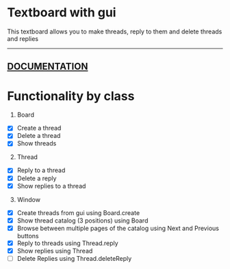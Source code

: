 # Textboard with gui

This textboard allows you to make threads, reply to them and delete threads and replies

---
[DOCUMENTATION](https://rawcdn.githack.com/prononoob/textboard/main/documentation.html)
---

# Functionality by class
1. Board
- [x] Create a thread
- [x] Delete a thread
- [x] Show threads

2. Thread
- [x] Reply to a thread
- [x] Delete a reply
- [x] Show replies to a thread

3. Window
- [x] Create threads from gui using Board.create
- [x] Show thread catalog (3 positions) using Board
- [x] Browse between multiple pages of the catalog using Next and Previous buttons
- [x] Reply to threads using Thread.reply
- [x] Show replies using Thread
- [ ] Delete Replies using Thread.deleteReply
